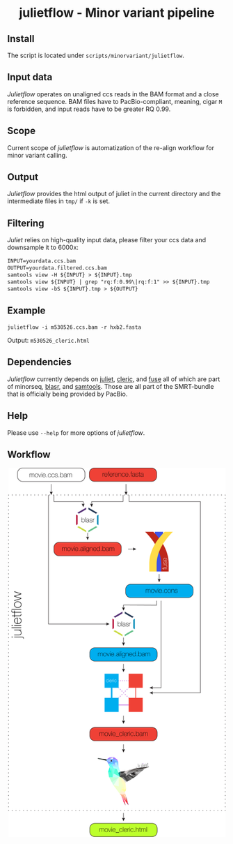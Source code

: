 <h1 align="center">
    julietflow - Minor variant pipeline
</h1>

## Install
The script is located under `scripts/minorvariant/julietflow`.

## Input data
*Julietflow* operates on unaligned ccs reads in the BAM format and a close
reference sequence.
BAM files have to PacBio-compliant, meaning, cigar `M` is forbidden, and input
reads have to be greater RQ 0.99.

## Scope
Current scope of *julietflow* is automatization of the re-align workflow for
minor variant calling.

## Output
*Julietflow* provides the html output of juliet in the current directory and the
intermediate files in `tmp/` if `-k` is set.

## Filtering
*Juliet* relies on high-quality input data, please filter your ccs data and
downsample it to 6000x:
```
INPUT=yourdata.ccs.bam
OUTPUT=yourdata.filtered.ccs.bam
samtools view -H ${INPUT} > ${INPUT}.tmp
samtools view ${INPUT} | grep "rq:f:0.99\|rq:f:1" >> ${INPUT}.tmp
samtools view -bS ${INPUT}.tmp > ${OUTPUT}
```

## Example
```
julietflow -i m530526.ccs.bam -r hxb2.fasta
```

Output: `m530526_cleric.html`

## Dependencies
*Julietflow* currently depends on [juliet](JULIET.md), [cleric](CLERIC.md), and
[fuse](FUSE.md) all of which are part of minorseq,
[blasr](https://github.com/PacificBiosciences/blasr), and
[samtools](https://github.com/samtools/samtools). Those are all part of the
SMRT-bundle that is officially being provided by PacBio.

## Help
Please use `--help` for more options of *julietflow*.

## Workflow
<p align="center">
  <img src="img/julietflow.png" alt="Julietflow workflow" width="500px"/>
</p>